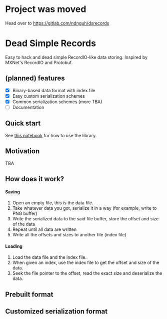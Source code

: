 # Project was moved

Head over to https://gitlab.com/ndnguh/dsrecords

# Dead Simple Records

Easy to hack and dead simple RecordIO-like data storing. Inspired by MXNet's RecordIO and Protobuf.

## (planned) features

- [x] Binary-based data format with index file
- [x] Easy custom serialization schemes
- [x] Common serialization schemes (more TBA)
- [ ] Documentation

## Quick start

See [this notebook](https://github.com/ndgnuh/ezrecords/blob/master/Examples.ipynb) for how to use the library.

## Motivation

TBA

## How does it work?

#### Saving

1. Open an empty file, this is the data file.
2. Take whatever data you got, serialize it in a way (for example, write to PNG buffer)
3. Write the serialized data to the said file buffer, store the offset and size of the data
4. Repeat until all data are written
5. Write all the offsets and sizes to another file (index file)

#### Loading

1. Load the data file and the index file.
2. When given an index, use the index file to get the offset and size of the data.
3. Seek the file pointer to the offset, read the exact size and deserialize the data.

## Prebuilt format


## Customized serialization format

